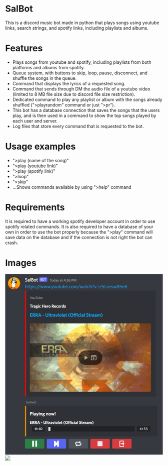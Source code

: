 # SalBot
This is a discord music bot made in python that plays songs using youtube links, search strings, and spotify links, including playlists and albums.

# Features
- Plays songs from youtube and spotify, including playlists from both platforms and albums from spotify.
- Queue system, with buttons to skip, loop, pause, disconnect, and shuffle the songs in the queue.
- Command that displays the lyrics of a requested song.
- Command that sends through DM the audio file of a youtube video (limited to 8 MB file size due to discord file size restriction).
- Dedicated command to play any playlist or album with the songs already shuffled (">playrandom" command or just ">pr").
- This bot has a database connection that saves the songs that the users play, and is then used in a command to show the top songs played by each user and server.
- Log files that store every command that is requested to the bot.

# Usage examples
- ">play (name of the song)"
- ">play (youtube link)"
- ">play (spotify link)"
- ">loop"
- ">skip"
- ...Shows commands available by using ">help" command

# Requirements
It is required to have a working spotify developer account in order to use spotify related commands. It is also required to have a database of your own in order to use the bot properly because the ">play" command will save data on the database and if the connection is not right the bot can crash.

# Images
![](example.png)
![](example2.png)
